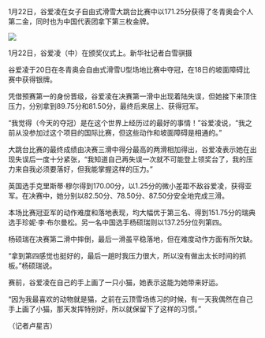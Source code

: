 1月22日，谷爱凌在女子自由式滑雪大跳台比赛中以171.25分获得了冬青奥会个人第二金，同时也为中国代表团拿下第三枚金牌。

![](http://img1.gtimg.com/bj2022/pics/hv1/252/161/2321/150964332.jpg)

1月22日，谷爱凌（中）在颁奖仪式上。新华社记者白雪骐摄

谷爱凌于20日在冬青奥会自由式滑雪U型场地比赛中夺冠，在18日的坡面障碍比赛中获得银牌。

凭借预赛第一的身份晋级，谷爱凌在决赛第一滑中出现着陆失误，但她接下来顶住压力，分别拿到89.75分和81.50分，最终后来居上、获得冠军。

“我觉得（今天的夺冠）是在这个世界上经历过的最好的事情！”谷爱凌说，“我之前从没参加过这个项目的国际比赛，但这些动作和坡面障碍是相通的。”

大跳台比赛的最终成绩由决赛三滑中得分最高的两滑相加得出，谷爱凌表示她在出现失误后一度十分紧张，“我知道自己再失误一次就不可能登上领奖台了，我的压力来自我必须要落好，但我能掌握这样的压力。”

英国选手克里斯蒂·穆尔得到170.00分，以1.25分的微小差距不敌谷爱凌，获得亚军。在决赛中，她分别以82.50分、78.50分、87.50分安全地完成三滑。

本场比赛冠亚军的动作难度和落地表现，均大幅优于第三名、得到151.75分的瑞典选手珍妮·李·布尔曼松。另一名中国选手杨硕瑞则以137.25分位列第四。

杨硕瑞在决赛第二滑中摔倒，最后一滑虽平稳落地，但在难度动作方面有所欠缺。

“拿到第四感觉也挺好的，最后一趟时我压力很大，所以没有做出太长时间的抓板。”杨硕瑞说。

赛前，谷爱凌在自己的手上画了一只小猫，她表示这能为她带来好运。

“因为我最喜欢的动物就是猫，之前在云顶雪场练习的时候，有一天我偶然在自己手上画了小猫，那天发挥特别好，所以就保留下了这样的习惯。”

（记者卢星吉）